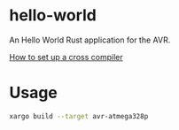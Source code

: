 # hello-world

An Hello World Rust application for the AVR.

[How to set up a cross compiler](https://github.com/avr-rust/rust)

# Usage

```bash
xargo build --target avr-atmega328p
```

